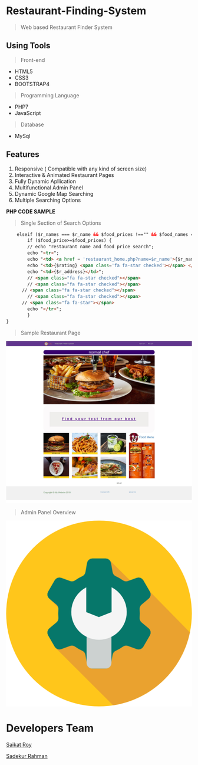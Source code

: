 # Restaurant-Finding-System

> Web based Restaurant Finder System


## Using Tools

> Front-end

- HTML5
- CSS3 
- BOOTSTRAP4

> Programming Language

- PHP7
- JavaScript

> Database

- MySql

## Features 

1. Responsive ( Compatible with any kind of screen size)
2. Interactive & Animated Restaurant Pages
3. Fully Dynamic Apllication
4. Multifunctional Admin Panel
5. Dynamic Google Map Searching
6. Multiple Searching Options

**PHP CODE SAMPLE**

> Single Section of Search Options

```HTML
	elseif ($r_names === $r_name && $food_prices !=="" && $food_names === "") {
		if ($food_price>=$food_prices) {
		// echo "restaurant name and food price search";
		echo "<tr>";
		echo "<td> <a href = 'restaurant_home.php?name=$r_name'>{$r_name}</a></td>";
		echo "<td>{$rating} <span class='fa fa-star checked'></span> </td>";
		echo "<td>{$r_address}</td>";
		// <span class="fa fa-star checked"></span>
		// <span class="fa fa-star checked"></span>
	  // <span class="fa fa-star checked"></span>
		// <span class="fa fa-star checked"></span>
	  // <span class="fa fa-star"></span>
		echo "</tr>";
		}
}
```

> Sample Restaurant Page

![](resource/restaurant.jpg)

> Admin Panel Overview

![](resource/admin.png)

 # Developers Team
 
 [Saikat Roy](https://github.com/njmsaikat)
 
 [Sadekur Rahman](https://github.com/Biplob14)
